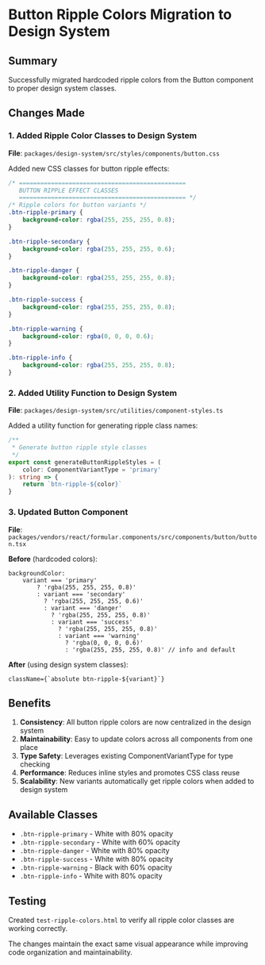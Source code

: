 # Button Ripple Colors Migration to Design System

## Summary

Successfully migrated hardcoded ripple colors from the Button component to proper design system classes.

## Changes Made

### 1. Added Ripple Color Classes to Design System

**File**: `packages/design-system/src/styles/components/button.css`

Added new CSS classes for button ripple effects:

```css
/* ===============================================
   BUTTON RIPPLE EFFECT CLASSES
   =============================================== */
/* Ripple colors for button variants */
.btn-ripple-primary {
    background-color: rgba(255, 255, 255, 0.8);
}

.btn-ripple-secondary {
    background-color: rgba(255, 255, 255, 0.6);
}

.btn-ripple-danger {
    background-color: rgba(255, 255, 255, 0.8);
}

.btn-ripple-success {
    background-color: rgba(255, 255, 255, 0.8);
}

.btn-ripple-warning {
    background-color: rgba(0, 0, 0, 0.6);
}

.btn-ripple-info {
    background-color: rgba(255, 255, 255, 0.8);
}
```

### 2. Added Utility Function to Design System

**File**: `packages/design-system/src/utilities/component-styles.ts`

Added a utility function for generating ripple class names:

```typescript
/**
 * Generate button ripple style classes
 */
export const generateButtonRippleStyles = (
    color: ComponentVariantType = 'primary'
): string => {
    return `btn-ripple-${color}`
}
```

### 3. Updated Button Component

**File**: `packages/vendors/react/formular.components/src/components/button/button.tsx`

**Before** (hardcoded colors):
```tsx
backgroundColor:
    variant === 'primary'
        ? 'rgba(255, 255, 255, 0.8)'
        : variant === 'secondary'
          ? 'rgba(255, 255, 255, 0.6)'
          : variant === 'danger'
            ? 'rgba(255, 255, 255, 0.8)'
            : variant === 'success'
              ? 'rgba(255, 255, 255, 0.8)'
              : variant === 'warning'
                ? 'rgba(0, 0, 0, 0.6)'
                : 'rgba(255, 255, 255, 0.8)' // info and default
```

**After** (using design system classes):
```tsx
className={`absolute btn-ripple-${variant}`}
```

## Benefits

1. **Consistency**: All button ripple colors are now centralized in the design system
2. **Maintainability**: Easy to update colors across all components from one place
3. **Type Safety**: Leverages existing ComponentVariantType for type checking
4. **Performance**: Reduces inline styles and promotes CSS class reuse
5. **Scalability**: New variants automatically get ripple colors when added to design system

## Available Classes

- `.btn-ripple-primary` - White with 80% opacity
- `.btn-ripple-secondary` - White with 60% opacity  
- `.btn-ripple-danger` - White with 80% opacity
- `.btn-ripple-success` - White with 80% opacity
- `.btn-ripple-warning` - Black with 60% opacity
- `.btn-ripple-info` - White with 80% opacity

## Testing

Created `test-ripple-colors.html` to verify all ripple color classes are working correctly.

The changes maintain the exact same visual appearance while improving code organization and maintainability.
